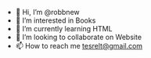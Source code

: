 - 👋 Hi, I’m @robbnew
- 👀 I’m interested in Books
- 🌱 I’m currently learning HTML
- 💞️ I’m looking to collaborate on Website
- 📫 How to reach me tesrelt@gmail.com

<!---
robbnew/robbnew is a ✨ special ✨ repository because its `README.md` (this file) appears on your GitHub profile.
You can click the Preview link to take a look at your changes.
--->
